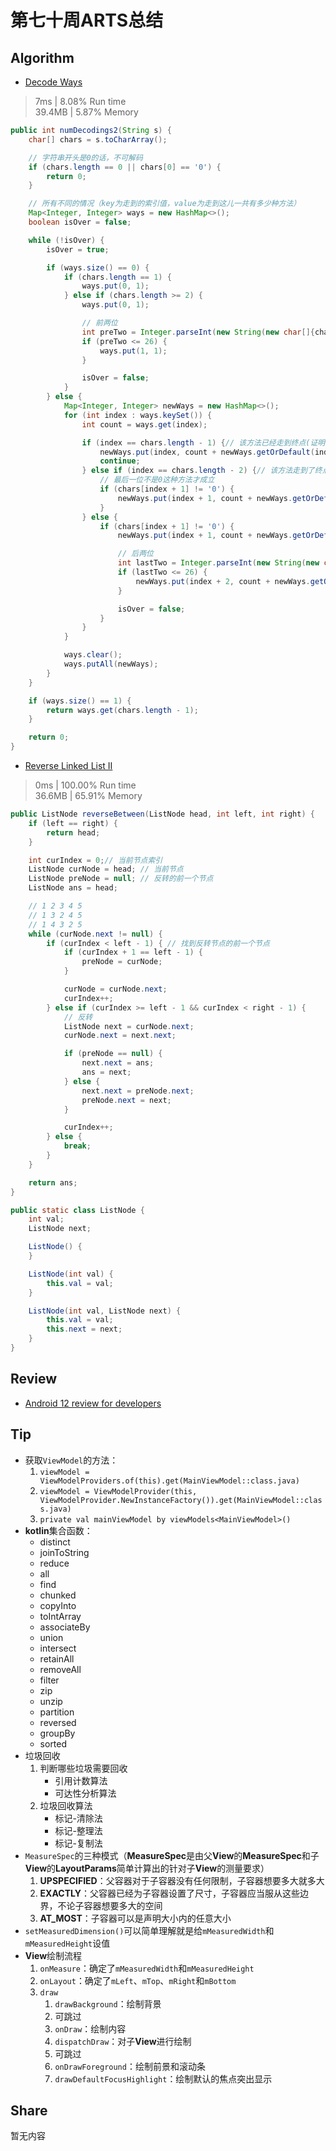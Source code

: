 # 第七十周ARTS总结
## Algorithm
- [Decode Ways](https://leetcode.com/problems/decode-ways/)
> 7ms | 8.08% Run time  
> 39.4MB | 5.87% Memory
```java
public int numDecodings2(String s) {
    char[] chars = s.toCharArray();

    // 字符串开头是0的话，不可解码
    if (chars.length == 0 || chars[0] == '0') {
        return 0;
    }

    // 所有不同的情况（key为走到的索引值，value为走到这儿一共有多少种方法）
    Map<Integer, Integer> ways = new HashMap<>();
    boolean isOver = false;

    while (!isOver) {
        isOver = true;

        if (ways.size() == 0) {
            if (chars.length == 1) {
                ways.put(0, 1);
            } else if (chars.length >= 2) {
                ways.put(0, 1);

                // 前两位
                int preTwo = Integer.parseInt(new String(new char[]{chars[0], chars[1]}));
                if (preTwo <= 26) {
                    ways.put(1, 1);
                }

                isOver = false;
            }
        } else {
            Map<Integer, Integer> newWays = new HashMap<>();
            for (int index : ways.keySet()) {
                int count = ways.get(index);

                if (index == chars.length - 1) {// 该方法已经走到终点(证明该方法可行)
                    newWays.put(index, count + newWays.getOrDefault(index, 0));
                    continue;
                } else if (index == chars.length - 2) {// 该方法走到了终点前一位
                    // 最后一位不是0这种方法才成立
                    if (chars[index + 1] != '0') {
                        newWays.put(index + 1, count + newWays.getOrDefault(index + 1, 0));
                    }
                } else {
                    if (chars[index + 1] != '0') {
                        newWays.put(index + 1, count + newWays.getOrDefault(index + 1, 0));

                        // 后两位
                        int lastTwo = Integer.parseInt(new String(new char[]{chars[index + 1], chars[index + 2]}));
                        if (lastTwo <= 26) {
                            newWays.put(index + 2, count + newWays.getOrDefault(index + 2, 0));
                        }

                        isOver = false;
                    }
                }
            }

            ways.clear();
            ways.putAll(newWays);
        }
    }

    if (ways.size() == 1) {
        return ways.get(chars.length - 1);
    }

    return 0;
}
```

- [Reverse Linked List II](https://leetcode.com/problems/reverse-linked-list-ii/)
> 0ms | 100.00% Run time  
> 36.6MB | 65.91% Memory
```java
public ListNode reverseBetween(ListNode head, int left, int right) {
    if (left == right) {
        return head;
    }

    int curIndex = 0;// 当前节点索引
    ListNode curNode = head; // 当前节点
    ListNode preNode = null; // 反转的前一个节点
    ListNode ans = head;

    // 1 2 3 4 5
    // 1 3 2 4 5
    // 1 4 3 2 5
    while (curNode.next != null) {
        if (curIndex < left - 1) { // 找到反转节点的前一个节点
            if (curIndex + 1 == left - 1) {
                preNode = curNode;
            }

            curNode = curNode.next;
            curIndex++;
        } else if (curIndex >= left - 1 && curIndex < right - 1) {
            // 反转
            ListNode next = curNode.next;
            curNode.next = next.next;

            if (preNode == null) {
                next.next = ans;
                ans = next;
            } else {
                next.next = preNode.next;
                preNode.next = next;
            }

            curIndex++;
        } else {
            break;
        }
    }

    return ans;
}

public static class ListNode {
    int val;
    ListNode next;

    ListNode() {
    }

    ListNode(int val) {
        this.val = val;
    }

    ListNode(int val, ListNode next) {
        this.val = val;
        this.next = next;
    }
}
```

## Review
- [Android 12 review for developers](https://proandroiddev.com/review-of-android-12-for-developers-ea3ce9247e0)

## Tip
+ 获取`ViewModel`的方法：
    1. `viewModel = ViewModelProviders.of(this).get(MainViewModel::class.java)`
    2. `viewModel = ViewModelProvider(this, ViewModelProvider.NewInstanceFactory()).get(MainViewModel::class.java)`
    3. `private val mainViewModel by viewModels<MainViewModel>()`
+ **kotlin**集合函数：
    + distinct
    + joinToString
    + reduce
    + all
    + find
    + chunked
    + copyInto
    + toIntArray
    + associateBy
    + union
    + intersect
    + retainAll
    + removeAll
    + filter
    + zip
    + unzip
    + partition
    + reversed
    + groupBy
    + sorted
+ 垃圾回收
    1. 判断哪些垃圾需要回收
        + 引用计数算法
        + 可达性分析算法
    2. 垃圾回收算法
        + 标记-清除法
        + 标记-整理法
        + 标记-复制法
+ `MeasureSpec`的三种模式（**MeasureSpec**是由父**View**的**MeasureSpec**和子**View**的**LayoutParams**简单计算出的针对子**View**的测量要求）
    1. **UPSPECIFIED**：父容器对于子容器没有任何限制，子容器想要多大就多大
    2. **EXACTLY**：父容器已经为子容器设置了尺寸，子容器应当服从这些边界，不论子容器想要多大的空间
    3. **AT_MOST**：子容器可以是声明大小内的任意大小
+ `setMeasuredDimension()`可以简单理解就是给`mMeasuredWidth`和`mMeasuredHeight`设值
+ **View**绘制流程
    1. `onMeasure`：确定了`mMeasuredWidth`和`mMeasuredHeight`
    2. `onLayout`：确定了`mLeft`、`mTop`、`mRight`和`mBottom`
    3. `draw`
        1. `drawBackground`：绘制背景
        2. 可跳过   
        3. `onDraw`：绘制内容
        4. `dispatchDraw`：对子**View**进行绘制
        5. 可跳过   
        6. `onDrawForeground`：绘制前景和滚动条
        7. `drawDefaultFocusHighlight`：绘制默认的焦点突出显示

## Share
暂无内容